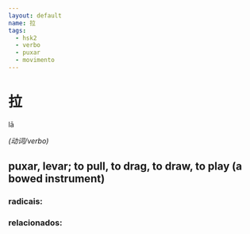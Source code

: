 ```yaml
--- 
layout: default
name: 拉 
tags: 
  - hsk2
  - verbo
  - puxar
  - movimento
--- 
```

# 拉 
lā  
 
*(动词/verbo)*  
## puxar, levar; to pull, to drag, to draw, to play (a bowed instrument) 
### radicais: 
### relacionados: 
